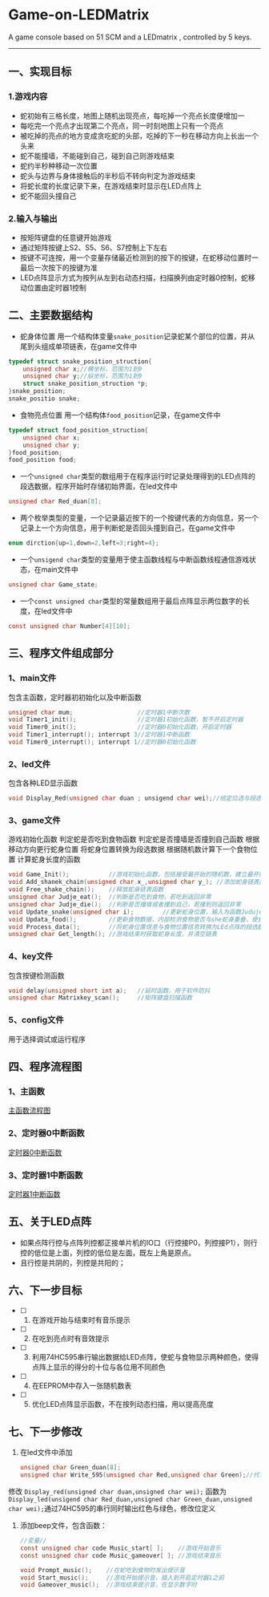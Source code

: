 # Game-on-LEDMatrix
A game console based on 51 SCM and a LEDmatrix , controlled by 5 keys.

---

## 一、实现目标

### 1.游戏内容

* 蛇初始有三格长度，地图上随机出现亮点，每吃掉一个亮点长度便增加一
 * 每吃完一个亮点才出现第二个亮点，同一时刻地图上只有一个亮点
 * 被吃掉的亮点的地方变成贪吃蛇的头部，吃掉的下一秒在移动方向上长出一个头来
* 蛇不能撞墙，不能碰到自己，碰到自己则游戏结束
 * 蛇约半秒种移动一次位置
 * 蛇头与边界与身体接触后的半秒后不转向判定为游戏结束 
* 将蛇长度的长度记录下来，在游戏结束时显示在LED点阵上
* 蛇不能回头撞自己

### 2.输入与输出
* 按矩阵键盘的任意键开始游戏 
* 通过矩阵按键上S2、S5、S6、S7控制上下左右
* 按键不可连按，用一个变量存储最近检测到的按下的按键，在蛇移动位置时一最后一次按下的按键为准
* LED点阵显示方式为按列从左到右动态扫描，扫描换列由定时器0控制，蛇移动位置由定时器1控制

## 二、主要数据结构
* 蛇身体位置
用一个结构体变量`snake_position`记录蛇某个部位的位置，并从尾到头组成单项链表，在game文件中
```c
typedef struct snake_position_struction{
    unsigned char x;//横坐标，范围为1到9
    unsigned char y;//纵坐标，范围为1到9
    struct snake_position_struction *p;
}snake_position;
snake_positio snake;
```

* 食物亮点位置
用一个结构体`food_position`记录，在game文件中
```c
typedef struct food_position_struction{
    unsigned char x;
    unsigned char y;
}food_position;
food_position food;
```

* 一个`unsigned char`类型的数组用于在程序运行时记录处理得到的LED点阵的段选数据，程序开始时存储初始界面，在led文件中
```c
unsigned char Red_duan[8]; 
```

* 两个枚举类型的变量，一个记录最近按下的一个按键代表的方向信息，另一个记录上一个方向信息，用于判断蛇是否回头撞到自己，在game文件中

```c
enum dirction{up=1,down=2,left=3;right=4};
```

* 一个`unsigend char`类型的变量用于使主函数线程与中断函数线程通信游戏状态，在main文件中
```c
unsigned char Game_state;
```

* 一个`const unsigned char`类型的常量数组用于最后点阵显示两位数字的长度，在led文件中
```c
const unsigned char Number[4][10];
```

## 三、程序文件组成部分
### 1、main文件
包含主函数，定时器初初始化以及中断函数
```c
unsigned char mum;                  //定时器1中断次数
void Timer1_init();                 //定时器1初始化函数，暂不开启定时器
void Timer0_init();                 //定时器0初始化函数，开启定时器
void Timer1_interrupt(); interrupt 3//定时器1中断函数
void Timer0_interrupt(); interrupt 1//定时器0初始化函数
```

### 2、led文件
包含各种LED显示函数
```c
void Display_Red(unsigned char duan ; unsigend char wei);//给定位选与段选数据，点阵显示函数
```

### 3、game文件
游戏初始化函数
判定蛇是否吃到食物函数
判定蛇是否撞墙是否撞到自己函数
根据移动方向更行蛇身位置
将蛇身位置转换为段选数据
根据随机数计算下一个食物位置
计算蛇身长度的函数
```c
void Game_Init();           //游戏初始化函数，包括接受最开始的随机数，建立最开始长度为三的蛇身链表，初始化蛇移动方向
void Add_shanek_chain(unsigned char x_,unsigned char y_); //添加蛇身链表函数
void Free_shake_chain();    //释放蛇身链表函数
unsigned char Judje_eat();  //判断是否吃到食物，若吃到返回非零
unsigned char Judje_die();  //判断是否撞墙或者撞到自己，若撞到则返回非零
void Update_snake(unsigned char i);        //更新蛇身位置，输入为函数Juduje_eat()；的输出
void Updata_food();         //更新食物数据，内部检测食物是否与she蛇身重叠，使食物在蛇身以外的位置，输入为Judje_eat();的输出
void Process_data();        //将蛇身位置信息与食物位置信息转换为LEd点阵的段选数据，需要注意当蛇吃到食物时（蛇头与食物重合时）不要多次加蛇头处的信息
unsigned char Get_length(); //游戏结束时获取蛇身长度，并清空链表
```

### 4、key文件
包含按键检测函数
```c
void delay(unsigned short int a);   //延时函数，用于软件防抖
unsigned char Matrixkey_scan();     //矩阵键盘扫描函数
```

### 5、config文件
用于选择调试或运行程序

## 四、程序流程图

### 1、主函数
[主函数流程图](https://raw.githubusercontent.com/kabibalassx/Repository-for-pictures/master/Game%20on%20LEDMatrix%201.jpg)

### 2、定时器0中断函数
[定时器0中断函数](https://raw.githubusercontent.com/kabibalassx/Repository-for-pictures/master/Game%20on%20LEDMatrix%202.jpg)

### 3、定时器1中断函数
[定时器1中断函数](https://raw.githubusercontent.com/kabibalassx/Repository-for-pictures/master/Game%20on%20LEDMatrix%203.jpg)

## 五、关于LED点阵
* 如果点阵行控与点阵列控都正接单片机的IO口（行控接P0，列控接P1），则行控的低位是上面，列控的低位是左面，既左上角是原点。
* 且行控是共阴的，列控是共阳的；

## 六、下一步目标
* [ ]  1. 在游戏开始与结束时有音乐提示

* [ ]  2. 在吃到亮点时有音效提示

* [ ]  3. 利用74HC595串行输出数据给LED点阵，使蛇与食物显示两种颜色，使得点阵上显示的得分的十位与各位用不同颜色

* [ ]  4. 在EEPROM中存入一张随机数表

* [ ] 5. 优化LED点阵显示函数，不在按列动态扫描，用以提高亮度

## 七、下一步修改
    
1. 在led文件中添加
    ```c
    unsigned char Green_duan[8];
    unsigned char Write_595(unsigned char Red,unsigned char Green);//代替原来Display_red()函数中的输入段选信息
    ```
修改 `Display_red(unsigned char duan,unsigned char wei);` 函数为`Display_led(unsigend char Red_duan,unsigned char Green_duan,unsigned char wei);`通过74HC595的串行同时输出红色与绿色，修改位定义

1. 添加beep文件，包含函数：
    ```c
    //变量//
    const unsigned char code Music_start[ ];    //游戏开始音乐
    const unsigned char code Music_gameover[ ]; //游戏结束音乐
    
    void Prompt_music();    //在蛇吃到食物时发出提示音
    void Start_music();     //游戏开始提示音，插入到开启定时器1之前
    void Gameover_music();  //游戏结束提示音，在显示数字时
    ```





